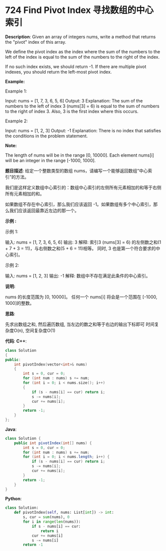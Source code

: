 # 724 Find Pivot Index 寻找数组的中心索引

__Description__:
Given an array of integers nums, write a method that returns the "pivot" index of this array.

We define the pivot index as the index where the sum of the numbers to the left of the index is equal to the sum of the numbers to the right of the index.

If no such index exists, we should return -1. If there are multiple pivot indexes, you should return the left-most pivot index.

__Example:__

Example 1:

Input:
nums = [1, 7, 3, 6, 5, 6]
Output: 3
Explanation:
The sum of the numbers to the left of index 3 (nums[3] = 6) is equal to the sum of numbers to the right of index 3.
Also, 3 is the first index where this occurs.

Example 2:

Input:
nums = [1, 2, 3]
Output: -1
Explanation:
There is no index that satisfies the conditions in the problem statement.

__Note:__

The length of nums will be in the range [0, 10000].
Each element nums[i] will be an integer in the range [-1000, 1000].

__题目描述__:
给定一个整数类型的数组 nums，请编写一个能够返回数组“中心索引”的方法。

我们是这样定义数组中心索引的：数组中心索引的左侧所有元素相加的和等于右侧所有元素相加的和。

如果数组不存在中心索引，那么我们应该返回 -1。如果数组有多个中心索引，那么我们应该返回最靠近左边的那一个。

__示例 :__

示例 1:

输入:
nums = [1, 7, 3, 6, 5, 6]
输出: 3
解释:
索引3 (nums[3] = 6) 的左侧数之和(1 + 7 + 3 = 11)，与右侧数之和(5 + 6 = 11)相等。
同时, 3 也是第一个符合要求的中心索引。

示例 2:

输入:
nums = [1, 2, 3]
输出: -1
解释:
数组中不存在满足此条件的中心索引。

__说明:__

nums 的长度范围为 [0, 10000]。
任何一个 nums[i] 将会是一个范围在 [-1000, 1000]的整数。

__思路__:

先求出数组之和, 然后遍历数组, 当左边的数之和等于右边的输出下标即可
时间复杂度O(n), 空间复杂度O(1)

__代码__:
__C++__:

```C++
class Solution 
{
public:
    int pivotIndex(vector<int>& nums) 
    {
        int s = 0, cur = 0;
        for (int num : nums) s += num;
        for (int i = 0; i < nums.size(); i++) 
        {
            if (s - nums[i] == cur) return i;
            s -= nums[i];
            cur += nums[i];
        }
        return -1;
    }
};
```

__Java__:

```Java
class Solution {
    public int pivotIndex(int[] nums) {
        int s = 0, cur = 0;
        for (int num : nums) s += num;
        for (int i = 0; i < nums.length; i++) {
            if (s - nums[i] == cur) return i;
            s -= nums[i];
            cur += nums[i];
        }
        return -1;
    }
}
```

__Python__:

```Python
class Solution:
    def pivotIndex(self, nums: List[int]) -> int:
        s, cur = sum(nums), 0
        for i in range(len(nums)):
            if s - nums[i] == cur:
                return i
            cur += nums[i]
            s -= nums[i]
        return -1
```
